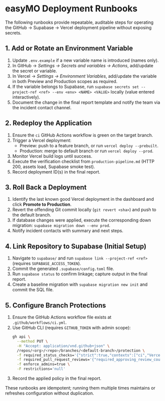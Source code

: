 # easyMO Deployment Runbooks

The following runbooks provide repeatable, auditable steps for operating the GitHub → Supabase → Vercel deployment pipeline without exposing secrets.

## 1. Add or Rotate an Environment Variable

1. Update `.env.example` if a new variable name is introduced (names only).
2. In GitHub → *Settings → Secrets and variables → Actions*, add/update the secret or variable.
3. In Vercel → *Settings → Environment Variables*, add/update the variable in both Preview and Production scopes as required.
4. If the variable belongs to Supabase, run `supabase secrets set --project-ref <ref> --env <env> <NAME> <VALUE>` locally (value entered interactively).
5. Document the change in the final report template and notify the team via the incident contact channel.

## 2. Redeploy the Application

1. Ensure the `ci` GitHub Actions workflow is green on the target branch.
2. Trigger a Vercel deployment:
   - Preview: push to a feature branch, or run `vercel deploy --prebuilt`.
   - Production: merge to default branch or run `vercel deploy --prod`.
3. Monitor Vercel build logs until success.
4. Execute the verification checklist from `production-pipeline.md` (HTTP 200, assets load, Supabase smoke test).
5. Record deployment ID(s) in the final report.

## 3. Roll Back a Deployment

1. Identify the last known good Vercel deployment in the dashboard and click **Promote to Production**.
2. Revert the offending Git commit locally (`git revert <sha>`) and push to the default branch.
3. If database changes were applied, execute the corresponding down migration: `supabase migration down --env prod`.
4. Notify incident contacts with summary and next steps.

## 4. Link Repository to Supabase (Initial Setup)

1. Navigate to `supabase/` and run `supabase link --project-ref <ref>` (requires `SUPABASE_ACCESS_TOKEN`).
2. Commit the generated `.supabase/config.toml` file.
3. Run `supabase status` to confirm linkage; capture output in the final report.
4. Create a baseline migration with `supabase migration new init` and commit the SQL file.

## 5. Configure Branch Protections

1. Ensure the GitHub Actions workflow file exists at `.github/workflows/ci.yml`.
2. Use GitHub CLI (requires `GITHUB_TOKEN` with admin scope):
   ```bash
   gh api \
     --method PUT \
     -H "Accept: application/vnd.github+json" \
     /repos/<org>/<repo>/branches/<default-branch>/protection \
     -f required_status_checks='{"strict":true,"contexts":["ci","Vercel (Preview)"]}' \
     -f required_pull_request_reviews='{"required_approving_review_count":1,"dismiss_stale_reviews":true}' \
     -f enforce_admins=true \
     -F restrictions='null'
   ```
3. Record the applied policy in the final report.

These runbooks are idempotent; running them multiple times maintains or refreshes configuration without duplication.
